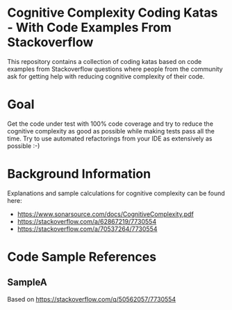 # Cognitive Complexity Coding Katas - With Code Examples From Stackoverflow

This repository contains a collection of coding katas based on code examples from Stackoverflow questions where people from the community ask for getting help with reducing cognitive complexity of their code.

# Goal

Get the code under test with 100% code coverage and try to reduce the cognitive complexity as good as possible while making tests pass all the time.
Try to use automated refactorings from your IDE as extensively as possible :-) 

# Background Information
Explanations and sample calculations for cognitive complexity can be found here:
- https://www.sonarsource.com/docs/CognitiveComplexity.pdf
- https://stackoverflow.com/a/62867219/7730554
- https://stackoverflow.com/a/70537264/7730554

# Code Sample References

## SampleA

Based on https://stackoverflow.com/q/50562057/7730554
